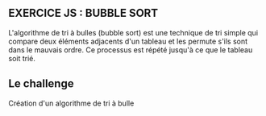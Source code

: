 ## EXERCICE JS : BUBBLE SORT

L'algorithme de tri à bulles (bubble sort) est une technique de tri simple qui compare deux éléments adjacents d'un tableau et les permute s'ils sont dans le mauvais ordre. Ce processus est répété jusqu'à ce que le tableau soit trié.

## Le challenge

Création d'un algorithme de tri à bulle
